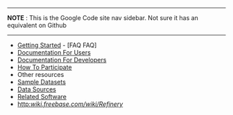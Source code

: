 * * *

**NOTE** : This is the Google Code site nav sidebar. Not sure it has an equivalent on Github

* * *

- [Getting Started](Getting+Started) - [FAQ FAQ]
- [Documentation For Users](Documentation+for+Users)
- [Documentation For Developers](Documentation+for+Developers)
- [How To Participate](How+to+Participate)
- Other resources
- [Sample Datasets](Sample+Datasets)
- [Data Sources](Data+Sources)
- [Related Software](Related+Software)
- [http:_wiki.freebase.com/wiki/Refinery_](Freebase+Refinery)
